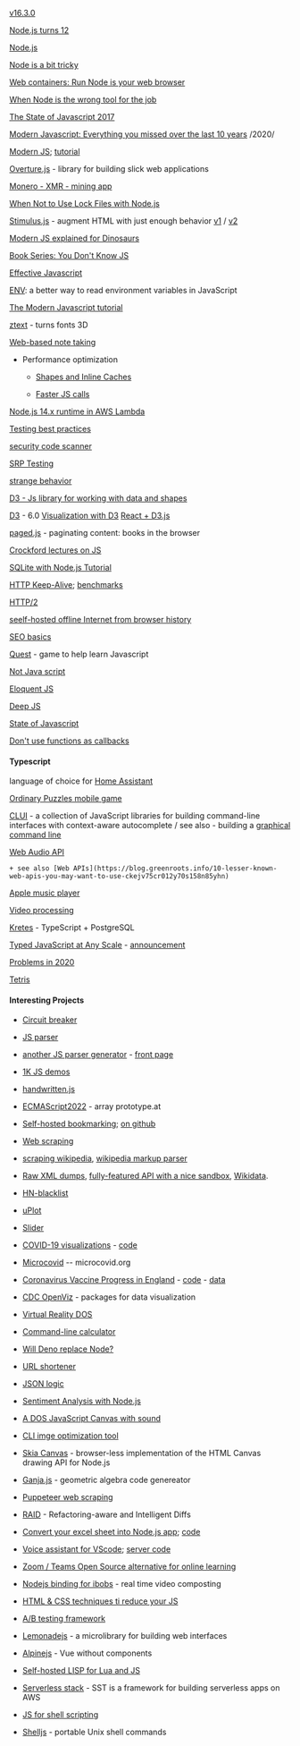 [v16.3.0](https://nodejs.org/en/blog/release/v16.3.0/)

[Node.js turns 12](https://twitter.com/nodejs/status/1397914989931864080)

[Node.js](https://nodejs.org/en/)

[Node is a bit tricky](https://blog.scottnonnenberg.com/node-js-is-not-magical/#a-bit-tricky)

[Web containers: Run Node is your web browser](https://blog.stackblitz.com/posts/introducing-webcontainers/)


[When Node is the wrong tool for the job](https://medium.com/@jongleberry/when-node-js-is-the-wrong-tool-for-the-job-6d3325fac85c)

[The State of Javascript 2017](http://stateofjs.com/2017/introduction/)

[Modern Javascript: Everything you missed over the last 10 years](https://turriate.com/articles/modern-javascript-everything-you-missed-over-10-years) /2020/

[Modern JS](https://modernjs.fyi/); [tutorial](https://javascript.info/)


[Overture.js](http://overturejs.com/) - library for building slick web applications

[Monero - XMR - mining app](https://github.com/bradoyler/xmr-miner)

[When Not to Use Lock Files with Node.js](https://www.twilio.com/blog/lockfiles-nodejs)

[Stimulus.js](https://discourse.stimulusjs.org/t/announcing-stimulus-2-0/1482) - augment HTML with just enough behavior
[v1](https://github.com/stimulusjs/stimulus/) / [v2](https://github.com/stimulusjs/stimulus/releases/tag/v2.0.0)

[Modern JS explained for Dinosaurs](https://medium.com/the-node-js-collection/modern-javascript-explained-for-dinosaurs-f695e9747b70)

[Book Series: You Don't Know JS](https://github.com/getify/You-Dont-Know-JS/blob/master/README.md)

[Effective Javascript](http://effectivejs.com/)

[ENV](https://humanwhocodes.com/blog/2021/02/introducing-env-javascript-environment-variables/): a better way to read environment variables in JavaScript

[The Modern Javascript tutorial](https://javascript.info/)

[ztext](https://bennettfeely.com/ztext/) - turns fonts 3D

[Web-based note taking](https://github.com/taniarascia/takenote)


+ Performance optimization
   * [Shapes and Inline Caches](https://mathiasbynens.be/notes/shapes-ics)
   
   * [Faster JS calls](https://v8.dev/blog/adaptor-frame)
   
 [Node.js 14.x runtime in AWS Lambda](https://aws.amazon.com/blogs/compute/node-js-14-x-runtime-now-available-in-aws-lambda/)

[Testing best practices](https://github.com/goldbergyoni/javascript-testing-best-practices)

[security code scanner](https://github.com/ajinabraham/nodejsscan)

[SRP Testing](https://cri.dev/posts/2020-05-20-Testing-in-Nodejs-by-example-using-the-SOLID-principles/)

[strange behavior](https://livecodestream.dev/post/2020-06-03-stranger-things-javascript-edition/)

[D3 - Js library for working with data and shapes](http://d3indepth.com/)

[D3](https://github.com/d3/d3/blob/master/CHANGES.md) - 6.0
[Visualization with D3](https://datacrayon.com/shop/product/visualisation-with-d3/)
[React + D3.js](https://wattenberger.com/blog/react-and-d3) 

[paged.js](https://www.pagedmedia.org/paged-js/) - paginating content: books in the browser 

[Crockford lectures on JS](https://www.youtube.com/watch?v=JxAXlJEmNMg)

[SQLite with Node.js Tutorial](http://stackabuse.com/a-sqlite-tutorial-with-node-js/)

[HTTP Keep-Alive](https://lob.com/blog/use-http-keep-alive); [benchmarks](https://github.com/mgartner/node-keep-alive-benchmark)

[HTTP/2](https://nodejs.org/api/http2.html#http2_http_2)

[seelf-hosted offline Internet from browser history](https://github.com/c9fe/22120)

[SEO basics](https://developers.google.com/search/docs/guides/javascript-seo-basics)

[Quest](https://www.twilio.com/quest)  - game to help learn Javascript

[Not Java script](https://observablehq.com/@observablehq/observables-not-javascript)

[Eloquent JS](https://eloquentjavascript.net/)

[Deep JS](https://exploringjs.com/deep-js/toc.html)

[State of Javascript](https://2020.stateofjs.com/en-US/)

[Don't use functions as callbacks](https://jakearchibald.com/2021/function-callback-risks/)

#### Typescript

 language of choice for [Home Assistant](https://developers.home-assistant.io/blog/2019/05/22/internet-of-things-and-the-modern-web.html) 

[Ordinary Puzzles mobile game](https://github.com/mmazzarolo/ordinary-puzzles-app)

[CLUI](https://github.com/replit/clui) -  a collection of JavaScript libraries for building command-line interfaces with context-aware autocomplete / see also - building a [graphical command line](https://blog.repl.it/clui)

[Web Audio API](https://github.com/sebpiq/WebPd)

    + see also [Web APIs](https://blog.greenroots.info/10-lesser-known-web-apis-you-may-want-to-use-ckejv75cr012y70s158n85yhn)
    
[Apple music player](https://developer.apple.com/documentation/musickitjs)

[Video processing](https://github.com/yuanqing/vdx)

[Kretes](https://kretes.dev/) - TypeScript + PostgreSQL

[Typed JavaScript at Any Scale](typescriptlang.org) - [announcement](https://devblogs.microsoft.com/typescript/announcing-the-new-typescript-website/)

[Problems in 2020](https://www.executeprogram.com/blog/problems-with-typescript-in-2020)

[Tetris](https://github.com/hseager/tetris)


#### Interesting Projects

+ [Circuit breaker](https://blog.bearer.sh/build-a-circuit-breaker-in-node-js/)
+ [JS parser](https://github.com/KFlash/seafox)
+ [another JS parser generator](https://github.com/gosukiwi/Pasukon) - [front page](https://pasukon.rocks/)
+ [1K JS demos](https://js1024.fun/results/2020)
+ [handwritten.js](https://github.com/alias-rahil/handwritten.js#README.md)
+ [ECMAScript2022](https://tc39.es/proposal-relative-indexing-method/) - array prototype.at
+ [Self-hosted bookmarking](https://webcrate.app/); [on github](https://github.com/WebCrateApp/webcrate)
+ [Web scraping](https://qoob.cc/web-scraping/)
+ [scraping wikipedia](https://billpg.com/data-mining-wikipedia/),  [ wikipedia markup parser](https://github.com/spencermountain/wtf_wikipedia)
+ [Raw XML dumps](https://dumps.wikimedia.org), [fully-featured API with a nice sandbox](https://en.wikipedia.org/wiki/Special:ApiSandbox), [Wikidata](https://wikidata.org).
+ [HN-blacklist](https://github.com/booleandilemma/hn-blacklist)
+ [uPlot](https://github.com/leeoniya/uPlot)
+ [Slider](https://adit.co.uk/sliderulev2.html)
+ [COVID-19 visualizations](https://vida.io/dashboards/ck9thqbxl00000umrd0u2pmdj) - [code](https://github.com/vidalab/vida)
+ [Microcovid](https://github.com/microcovid/microcovid) -- microcovid.org
+ [Coronavirus Vaccine Progress in England](https://covid-vaccine.louisirwin.co.uk/) - [code](https://github.com/lirwin3007/covid-vax) - [data](https://coronavirus.data.gov.uk/details/developers-guide)
+ [CDC OpenViz](https://github.com/CDCgov/cdc-open-viz) - packages for data visualization
+ [Virtual Reality DOS](https://github.com/sonictruth/vr-dos)
+ [Command-line calculator](https://github.com/PaddiM8/kalk/tree/master/kalk_mobile)
+ [Will Deno replace Node?](https://www.geekyhacker.com/2020/05/19/is-node-js-dying/)
+ [URL shortener](https://github.com/nelsontky/gh-pages-url-shortener)
+ [JSON logic](https://jsonlogic.com/)
+ [Sentiment Analysis with Node.js](https://medium.com/analytics-vidhya/sentiment-analysis-of-restaurant-reviews-542727dc24e2)
+ [A DOS JavaScript Canvas with sound](https://github.com/SuperIlu/DOjS)
+ [CLI imge optimization tool](https://github.com/funbox/optimizt)
+ [Skia Canvas](https://github.com/samizdatco/skia-canvas)  - browser-less implementation of the HTML Canvas drawing API for Node.js
+ [Ganja.js](https://github.com/enkimute/ganja.js) - geometric algebra code genereator
+ [Puppeteer web scraping](https://www.openfaas.com/blog/puppeteer-scraping/)
+ [RAID](https://github.com/rodrigo-brito/refactoring-aware-diff) - Refactoring-aware and Intelligent Diffs
+ [Convert your excel sheet into Node.js app](https://recast.amplication.com/); [code](https://github.com/amplication/amplication)
+ [Voice assistant for VScode](https://github.com/b4rtaz/voice-assistant); [server code](https://github.com/b4rtaz/voice-assistant-net-server/blob/master/VoiceAssistant.Server/SpeechToText/SpeechToTextService.cs#L17)
+ [ Zoom / Teams Open Source alternative for online learning](https://github.com/fmeringdal/nettu-meet)
+ [Nodejs binding for ibobs](https://github.com/stream-labs/obs-studio-node) - real time video composting
+ [HTML & CSS techniques ti reduce your JS](https://calendar.perfplanet.com/2020/html-and-css-techniques-to-reduce-your-javascript/)
+ [A/B testing framework](https://github.com/growthbook/growthbook)
+ [Lemonadejs](https://lemonadejs.net/v1/) - a microlibrary for building web interfaces
+ [Alpinejs](https://alpinejs.dev/) - Vue without components
+ [Self-hosted LISP for Lua and JS](https://github.com/sctb/lumen)

+ [Serverless stack](https://github.com/serverless-stack/serverless-stack) - SST is a framework for building serverless apps on AWS
+ [JS for shell scripting](https://github.com/google/zx)
+ [Shelljs](https://github.com/shelljs/shelljs) - portable Unix shell commands
